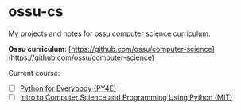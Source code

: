 # ossu-cs
My projects and notes for ossu computer science curriculum.

**Ossu curriculum**: [https://github.com/ossu/computer-science](https://github.com/ossu/computer-science)

Current course:
- [ ] [Python for Everybody (PY4E)](https://www.py4e.com/lessons)
- [ ] [Intro to Computer Science and Programming Using Python (MIT)](https://learning.edx.org/course/course-v1:MITx+6.00.1x+1T2023/home)
